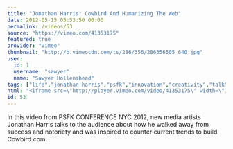 ```yaml
---
title: "Jonathan Harris: Cowbird And Humanizing The Web"
date: 2012-05-15 05:53:50 00:00
permalink: /videos/53
source: "https://vimeo.com/41353175"
featured: true
provider: "Vimeo"
thumbnail: "http://b.vimeocdn.com/ts/286/356/286356505_640.jpg"
user:
  id: 1
  username: "sawyer"
  name: "Sawyer Hollenshead"
tags: ["life","jonathan harris","psfk","innovation","creativity","talk"]
html: "<iframe src=\"http://player.vimeo.com/video/41353175\" width=\"1280\" height=\"720\" frameborder=\"0\" webkitAllowFullScreen mozallowfullscreen allowFullScreen></iframe>"
id: 53
---
```


In this video from PSFK CONFERENCE NYC 2012, new media artists Jonathan Harris talks to the audience about how he walked away from success and notoriety and was inspired to counter current trends to build Cowbird.com.